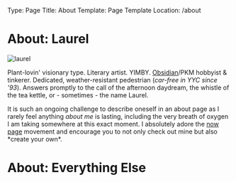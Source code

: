 Type: Page
Title: About
Template: Page Template
Location: /about

<h1>About: Laurel</h1>

<div class="img">
<img class="profile-picture" alt="laurel" id="profile-picture" src="https://profiles.cache.lol/laurel/picture?v=1703128815">
</div>

<p>Plant-lovin' visionary type. Literary artist. YIMBY. <a rel="me" href="https://obsidian.md">Obsidian</a>/PKM hobbyist & tinkerer. Dedicated, weather-resistant pedestrian (<i>car-free in YYC since '93</i>). Answers promptly to the call of the afternoon daydream, the whistle of the tea kettle, or - sometimes - the name Laurel.</p>

<p>It is such an ongoing challenge to describe oneself in an about page as I rarely feel anything <i>about me</i> is lasting, including the very breath of oxygen I am taking somewhere at this exact moment. I absolutely adore the <a href="https://laurel.omg.lol/now">now page</a> movement and encourage you to not only check out mine but also *create your own*.</p>


<h1>About: Everything Else</h1>
